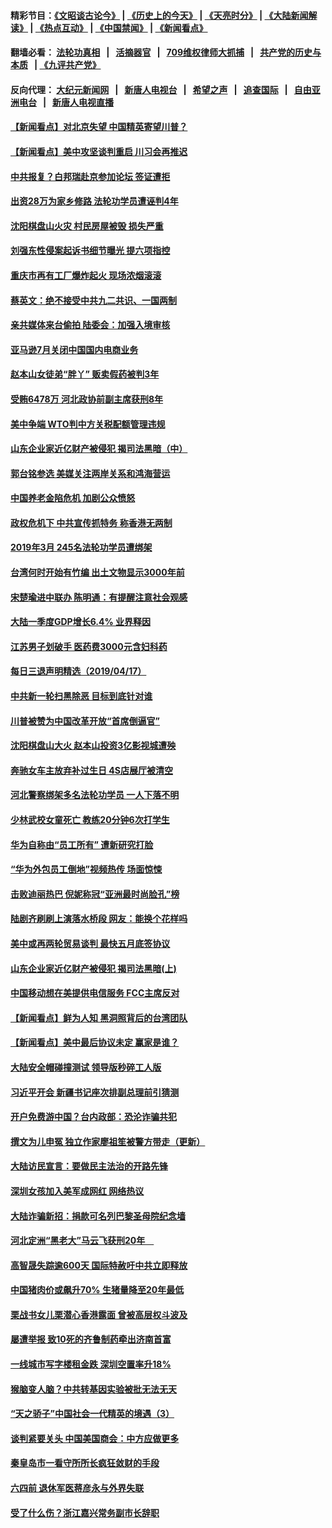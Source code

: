 #### 精彩节目：[《文昭谈古论今》](http://134.209.198.168/wenzhao) | [《历史上的今天》](http://134.209.198.168/today-in-history) | [《天亮时分》](http://134.209.198.168/tianliang) | [《大陆新闻解读》](http://134.209.198.168/ntdtv-comedy) | [《热点互动》](http://134.209.198.168/ntdtv-rdhd)  | [《中国禁闻》](http://134.209.198.168/ntdtv-news) | [《新闻看点》](http://134.209.198.168/news-insight) 

  #### 翻墙必看： [法轮功真相](http://134.209.198.168:10000/videos/truth.html) &nbsp;&nbsp;|&nbsp;&nbsp; [活摘器官](http://134.209.198.168:10000/videos/res/Organs/) &nbsp;&nbsp;|&nbsp;&nbsp; [709维权律师大抓捕](http://134.209.198.168:10000/videos/709/) &nbsp;&nbsp;|&nbsp;&nbsp; [共产党的历史与本质](http://134.209.198.168:10000/videos/ccp.html) &nbsp;&nbsp;| [《九评共产党》](http://134.209.198.168:10000/videos/jiuping/) 

#### 反向代理： [大纪元新闻网](http://134.209.198.168:10080/) &nbsp;&nbsp;|&nbsp;&nbsp; [新唐人电视台](http://134.209.198.168:8000/) &nbsp;&nbsp;|&nbsp;&nbsp; [希望之声](http://134.209.198.168:8200/) &nbsp;&nbsp;|&nbsp;&nbsp; [追查国际](http://134.209.198.168:10010/) &nbsp;&nbsp;|&nbsp;&nbsp; [自由亚洲电台](http://134.209.198.168:9800/) &nbsp;&nbsp;|&nbsp;&nbsp; [新唐人电视直播](http://134.209.198.168/) 

#### [【新闻看点】对北京失望 中国精英寄望川普？](../pages/nsc413/n11196621.md?t=04182139) 

#### [【新闻看点】美中攻坚谈判重启 川习会再推迟](../pages/nsc413/n11196397.md?t=04182139) 


#### [中共报复？白邦瑞赴京参加论坛 签证遭拒](../pages/nsc413/n11196699.md?t=04182139) 

#### [出资28万为家乡修路 法轮功学员遭诬判4年](../pages/nsc413/n11195733.md?t=04182139) 

#### [沈阳棋盘山火灾 村民房屋被毁 损失严重](../pages/nsc413/n11195976.md?t=04182139) 

#### [刘强东性侵案起诉书细节曝光 提六项指控](../pages/nsc413/n11196406.md?t=04182139) 

#### [重庆市再有工厂爆炸起火 现场浓烟滚滚](../pages/nsc413/n11196561.md?t=04182139) 

#### [蔡英文：绝不接受中共九二共识、一国两制](../pages/nsc413/n11196359.md?t=04182139) 

#### [亲共媒体来台偷拍 陆委会：加强入境审核](../pages/nsc413/n11195934.md?t=04182139) 

#### [亚马逊7月关闭中国国内电商业务](../pages/nsc413/n11195705.md?t=04182139) 


#### [赵本山女徒弟“胖丫” 贩卖假药被判3年](../pages/nsc413/n11196250.md?t=04182139) 

#### [受贿6478万 河北政协前副主席获刑8年](../pages/nsc413/n11196153.md?t=04182139) 

#### [美中争端 WTO判中方关税配额管理违规](../pages/nsc413/n11196385.md?t=04182139) 

#### [山东企业家近亿财产被侵犯 揭司法黑暗（中）](../pages/nsc413/n11193610.md?t=04182139) 

#### [郭台铭参选 美媒关注两岸关系和鸿海营运](../pages/nsc413/n11196297.md?t=04182139) 

#### [中国养老金陷危机 加剧公众愤怒](../pages/nsc413/n11194763.md?t=04182139) 

#### [政权危机下 中共宣传抓特务 称香港无两制](../pages/nsc413/n11195737.md?t=04182139) 

#### [2019年3月 245名法轮功学员遭绑架](../pages/nsc413/n11192501.md?t=04182139) 

#### [台湾何时开始有竹编 出土文物显示3000年前](../pages/nsc413/n11195422.md?t=04182139) 

#### [宋楚瑜进中联办 陈明通：有提醒注意社会观感](../pages/nsc413/n11194741.md?t=04182139) 

#### [大陆一季度GDP增长6.4% 业界释因](../pages/nsc413/n11194729.md?t=04182139) 

#### [江苏男子划破手 医药费3000元含妇科药](../pages/nsc413/n11194778.md?t=04182139) 

#### [每日三退声明精选（2019/04/17）](../pages/nsc413/n11194701.md?t=04182139) 

#### [中共新一轮扫黑除恶 目标到底针对谁](../pages/nsc413/n11194139.md?t=04182139) 

#### [川普被赞为中国改革开放“首席倒逼官”](../pages/nsc413/n11194063.md?t=04182139) 

#### [沈阳棋盘山大火 赵本山投资3亿影视城遭殃](../pages/nsc413/n11194285.md?t=04182139) 

#### [奔驰女车主放弃补过生日 4S店展厅被清空](../pages/nsc413/n11193913.md?t=04182139) 

#### [河北警察绑架多名法轮功学员 一人下落不明](../pages/nsc413/n11193056.md?t=04182139) 

#### [少林武校女童死亡 教练20分钟6次打学生](../pages/nsc413/n11193836.md?t=04182139) 

#### [华为自称由“员工所有” 遭新研究打脸](../pages/nsc413/n11194091.md?t=04182139) 

#### [“华为外包员工倒地”视频热传 场面惊悚](../pages/nsc413/n11194053.md?t=04182139) 

#### [击败迪丽热巴 倪妮称冠“亚洲最时尚脸孔”榜](../pages/nsc413/n11193943.md?t=04182139) 

#### [陆剧齐刷刷上演落水桥段 网友：能换个花样吗](../pages/nsc413/n11193553.md?t=04182139) 

#### [美中或再两轮贸易谈判 最快五月底签协议](../pages/nsc413/n11194052.md?t=04182139) 

#### [山东企业家近亿财产被侵犯 揭司法黑暗(上)](../pages/nsc413/n11193604.md?t=04182139) 

#### [中国移动想在美提供电信服务 FCC主席反对](../pages/nsc413/n11193844.md?t=04182139) 

#### [【新闻看点】鲜为人知 黑洞照背后的台湾团队](../pages/nsc413/n11193684.md?t=04182139) 

#### [【新闻看点】美中最后协议未定 赢家是谁？](../pages/nsc413/n11193606.md?t=04182139) 

#### [大陆安全帽碰撞测试 领导版秒碎工人版](../pages/nsc413/n11193458.md?t=04182139) 

#### [习近平开会 新疆书记座次排副总理前引猜测](../pages/nsc413/n11193663.md?t=04182139) 

#### [开户免费游中国？台内政部：恐沦诈骗共犯](../pages/nsc413/n11193042.md?t=04182139) 

#### [撰文为儿申冤 独立作家廖祖笙被警方带走（更新）](../pages/nsc413/n11193595.md?t=04182139) 

#### [大陆访民宣言：要做民主法治的开路先锋](../pages/nsc413/n11193596.md?t=04182139) 

#### [深圳女孩加入美军成网红 网络热议](../pages/nsc413/n11193569.md?t=04182139) 

#### [大陆诈骗新招：捐款可名列巴黎圣母院纪念墙](../pages/nsc413/n11193243.md?t=04182139) 

#### [河北定洲“黑老大”马云飞获刑20年　](../pages/nsc413/n11193394.md?t=04182139) 

#### [高智晟失踪逾600天 国际特赦吁中共立即释放](../pages/nsc413/n11193527.md?t=04182139) 

#### [中国猪肉价或飙升70% 生猪量降至20年最低](../pages/nsc413/n11193427.md?t=04182139) 

#### [栗战书女儿栗潜心香港露面 曾被高层权斗波及](../pages/nsc413/n11193353.md?t=04182139) 

#### [屡遭举报 致10死的齐鲁制药牵出济南首富](../pages/nsc413/n11192289.md?t=04182139) 

#### [一线城市写字楼租金跌 深圳空置率升18%](../pages/nsc413/n11193185.md?t=04182139) 

#### [猴脑变人脑？中共转基因实验被批无法无天](../pages/nsc413/n11193320.md?t=04182139) 

#### [“天之骄子”中国社会一代精英的境遇（3）](../pages/nsc413/n11175588.md?t=04182139) 

#### [谈判紧要关头 中国美国商会：中方应做更多](../pages/nsc413/n11193422.md?t=04182139) 

#### [秦皇岛市一看守所所长疯狂敛财的手段](../pages/nsc413/n11191231.md?t=04182139) 

#### [六四前 退休军医蒋彦永与外界失联](../pages/nsc413/n11193337.md?t=04182139) 


#### [受了什么伤？浙江嘉兴常务副市长辞职](../pages/nsc413/n11192838.md?t=04182139) 

